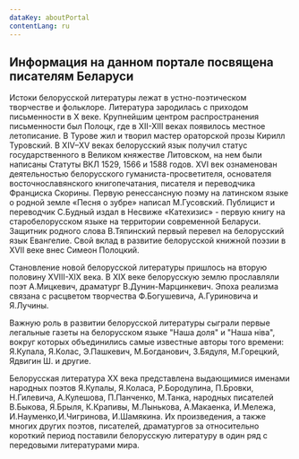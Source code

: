 ```yaml
---
dataKey: aboutPortal
contentLang: ru
---
```


## Информация на данном портале посвящена писателям Беларуси

Истоки белорусской литературы лежат в устно-поэтическом творчестве и фольклоре. Литература зародилась с приходом письменности в Х веке. Крупнейшим центром распространения письменности был Полоцк, где в XII-XIII веках появилось местное летописание. В Турове жил и творил мастер ораторской прозы Кирилл Туровский. В XIV–XV веках белорусский язык получил статус государственного в Великом княжестве Литовском, на нем были написаны Статуты ВКЛ 1529, 1566 и 1588 годов. XVI век ознаменован деятельностью белорусского гуманиста-просветителя, основателя восточнославянского книгопечатания, писателя и переводчика Франциска Скорины. Первую ренессансную поэму на латинском языке о родной земле «Песня о зубре» написал М.Гусовский. Публицист и переводчик С.Будный издал в Несвиже «Катехизис» - первую книгу на старобелорусском языке на территории современной Беларуси. Защитник родного слова В.Тяпинский первый перевел на белорусский язык Евангелие. Свой вклад в развитие белорусской книжной поэзии в XVII веке внес Симеон Полоцкий.

Становление новой белорусской литературы пришлось на вторую половину XVIII-XIX века. В XIX веке белорусскую землю прославляли поэт А.Мицкевич, драматург В.Дунин-Марцинкевич. Эпоха реализма связана с расцветом творчества Ф.Богушевича, А.Гуриновича и Я.Лучины.

Важную роль в развитии белорусской литературы сыграли первые легальные газеты на белорусском языке \"Наша доля\" и \"Наша ніва\", вокруг которых объединились самые известные авторы того времени: Я.Купала, Я.Колас, Э.Пашкевич, М.Богданович, З.Бядуля, М.Горецкий, Ядвигин Ш. и другие.

Белорусская литература ХХ века представлена выдающимися именами народных поэтов Я.Купалы, Я.Коласа, Р.Бородулина, П.Бровки, Н.Гилевича, А.Кулешова, П.Панченко, М.Танка, народных писателей В.Быкова, Я.Брыля, К.Крапивы, М.Лынькова, А.Макаенка, И.Мележа, И.Науменко,И.Чигринова, И.Шамякина. Их произведения, а также многих других поэтов, писателей, драматургов за относительно короткий период поставили белорусскую литературу в один ряд с передовыми литературами мира.
